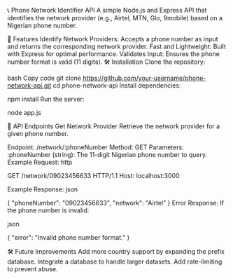 📞 Phone Network Identifier API
A simple Node.js and Express API that identifies the network provider (e.g., Airtel, MTN, Glo, 9mobile) based on a Nigerian phone number.

🚀 Features
Identify Network Providers: Accepts a phone number as input and returns the corresponding network provider.
Fast and Lightweight: Built with Express for optimal performance.
Validates Input: Ensures the phone number format is valid (11 digits).
🛠️ Installation
Clone the repository:

bash
Copy code
git clone https://github.com/your-username/phone-network-api.git
cd phone-network-api
Install dependencies:

npm install
Run the server:

node app.js

📡 API Endpoints
Get Network Provider
Retrieve the network provider for a given phone number.

Endpoint: /network/:phoneNumber
Method: GET
Parameters:
:phoneNumber (string): The 11-digit Nigerian phone number to query.
Example Request:
http

GET /network/09023456633 HTTP/1.1
Host: localhost:3000

Example Response:
json

{
"phoneNumber": "09023456633",
"network": "Airtel"
}
Error Response:
If the phone number is invalid:

json

{
"error": "Invalid phone number format."
}

🛠️ Future Improvements
Add more country support by expanding the prefix database.
Integrate a database to handle larger datasets.
Add rate-limiting to prevent abuse.
